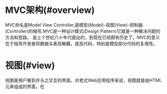 # MVC架构(#overview)
MVC命名是Model View Controller,是模型(Model)-视图(View)-控制器(Controller)的缩写.MVC是一种设计模式(Design Pattern)它就是一种解决问题的方法和思路，
是上个世纪八十年代提出的，到现在已经颇有历史了。MVC的意义在于指导开发者将数据与表现解藕，提高代码，特别是模型部分代码的复用性。

# 视图(#view)
视图是用户看到并与之交互的界面。对老式Web应用程序来说，视图就是由HTML元素组成的界面，在